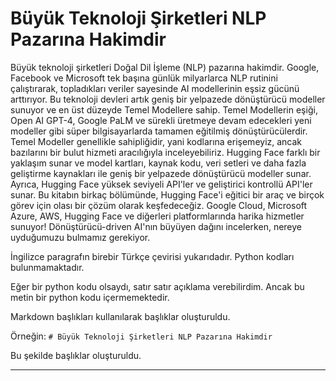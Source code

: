 # Büyük Teknoloji Şirketleri NLP Pazarına Hakimdir
Büyük teknoloji şirketleri Doğal Dil İşleme (NLP) pazarına hakimdir. Google, Facebook ve Microsoft tek başına günlük milyarlarca NLP rutinini çalıştırarak, topladıkları veriler sayesinde AI modellerinin eşsiz gücünü arttırıyor. Bu teknoloji devleri artık geniş bir yelpazede dönüştürücü modeller sunuyor ve en üst düzeyde Temel Modellere sahip. Temel Modellerin eşiği, Open AI GPT-4, Google PaLM ve sürekli üretmeye devam edecekleri yeni modeller gibi süper bilgisayarlarda tamamen eğitilmiş dönüştürücülerdir. Temel Modeller genellikle sahipliğidir, yani kodlarına erişemeyiz, ancak bazılarını bir bulut hizmeti aracılığıyla inceleyebiliriz. Hugging Face farklı bir yaklaşım sunar ve model kartları, kaynak kodu, veri setleri ve daha fazla geliştirme kaynakları ile geniş bir yelpazede dönüştürücü modeller sunar. Ayrıca, Hugging Face yüksek seviyeli API'ler ve geliştirici kontrollü API'ler sunar. Bu kitabın birkaç bölümünde, Hugging Face'i eğitici bir araç ve birçok görev için olası bir çözüm olarak keşfedeceğiz. Google Cloud, Microsoft Azure, AWS, Hugging Face ve diğerleri platformlarında harika hizmetler sunuyor! Dönüştürücü-driven AI'nın büyüyen dağını incelerken, nereye uyduğumuzu bulmamız gerekiyor.

İngilizce paragrafın birebir Türkçe çevirisi yukarıdadır. Python kodları bulunmamaktadır.

Eğer bir python kodu olsaydı, satır satır açıklama verebilirdim. Ancak bu metin bir python kodu içermemektedir. 

 Markdown başlıkları kullanılarak başlıklar oluşturuldu. 

Örneğin: `# Büyük Teknoloji Şirketleri NLP Pazarına Hakimdir` 

Bu şekilde başlıklar oluşturuldu.

---

